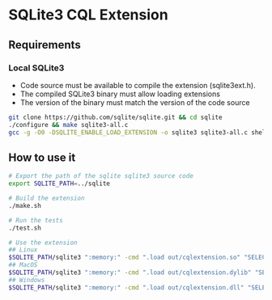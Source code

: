 # SQLite3 CQL Extension

<!-- build_requirements_start -->
## Requirements

### Local SQLite3

- Code source must be available to compile the extension (sqlite3ext.h).
- The compiled SQLite3 binary must allow loading extensions
- The version of the binary must match the version of the code source

```bash
git clone https://github.com/sqlite/sqlite.git && cd sqlite
./configure && make sqlite3-all.c
gcc -g -O0 -DSQLITE_ENABLE_LOAD_EXTENSION -o sqlite3 sqlite3-all.c shell.c
```
<!-- build_requirements_end -->

## How to use it

```bash
# Export the path of the sqlite sqlite3 source code
export SQLITE_PATH=../sqlite

# Build the extension
./make.sh

# Run the tests
./test.sh

# Use the extension
## Linux
$SQLITE_PATH/sqlite3 ":memory:" -cmd ".load out/cqlextension.so" "SELECT hello_world();"
## MacOS
$SQLITE_PATH/sqlite3 ":memory:" -cmd ".load out/cqlextension.dylib" "SELECT hello_world();"
## Windows
$SQLITE_PATH/sqlite3 ":memory:" -cmd ".load out/cqlextension.dll" "SELECT hello_world();"
```
